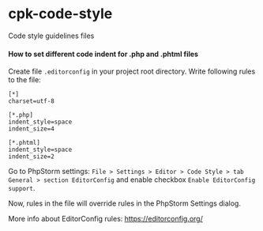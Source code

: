 # cpk-code-style
Code style guidelines files

#### How to set different code indent for .php and .phtml files
Create file `.editorconfig` in your project root directory.
Write following rules to the file:

```
[*]
charset=utf-8

[*.php]
indent_style=space
indent_size=4

[*.phtml]
indent_style=space
indent_size=2
```
 
Go to PhpStorm settings: `File > Settings > Editor > Code Style > tab General > section EditorConfig` and enable checkbox `Enable EditorConfig support`.
 
Now, rules in the file will override rules in the PhpStorm Settings dialog.

More info about EditorConfig rules: https://editorconfig.org/
